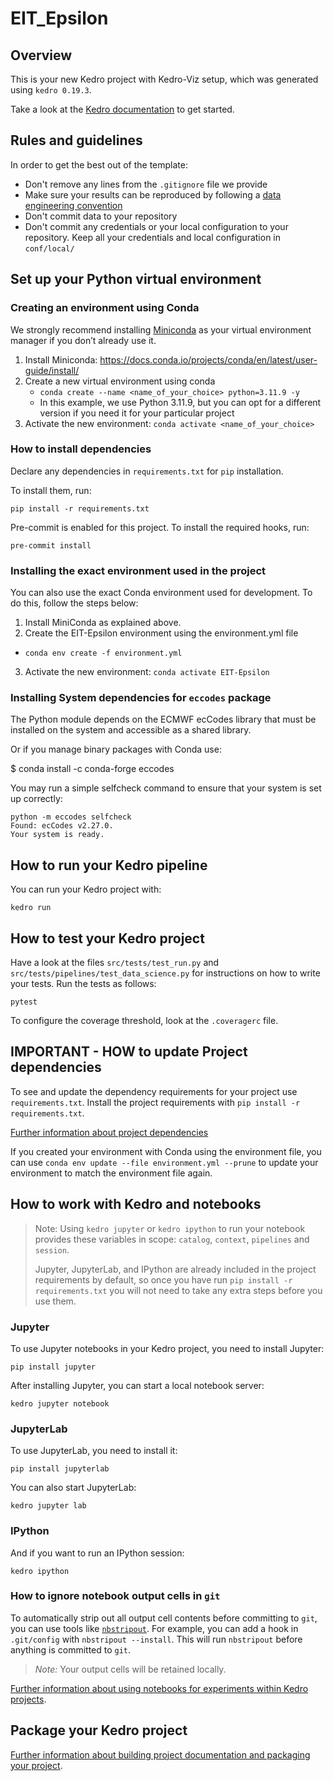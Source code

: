 # EIT_Epsilon

## Overview

This is your new Kedro project with Kedro-Viz setup, which was generated using `kedro 0.19.3`.

Take a look at the [Kedro documentation](https://docs.kedro.org) to get started.

## Rules and guidelines

In order to get the best out of the template:

* Don't remove any lines from the `.gitignore` file we provide
* Make sure your results can be reproduced by following a [data engineering convention](https://docs.kedro.org/en/stable/faq/faq.html#what-is-data-engineering-convention)
* Don't commit data to your repository
* Don't commit any credentials or your local configuration to your repository. Keep all your credentials and local configuration in `conf/local/`


## Set up your Python virtual environment

### Creating an environment using Conda

We strongly recommend installing [Miniconda](https://docs.anaconda.com/free/miniconda/index.html) as your virtual environment manager if you don’t already use it.

1. Install Miniconda: https://docs.conda.io/projects/conda/en/latest/user-guide/install/
2. Create a new virtual environment using conda
   - `conda create --name <name_of_your_choice> python=3.11.9 -y`
   - In this example, we use Python 3.11.9, but you can opt for a different version if you need it for your
     particular project
3. Activate the new environment: `conda activate <name_of_your_choice>`


### How to install dependencies

Declare any dependencies in `requirements.txt` for `pip` installation.

To install them, run:

```
pip install -r requirements.txt
```

Pre-commit is enabled for this project. To install the required hooks, run:

```
pre-commit install
```

### Installing the exact environment used in the project

You can also use the exact Conda environment used for development. To do this, follow the steps below:
1. Install MiniConda as explained above.
2. Create the EIT-Epsilon environment using the environment.yml file
  - `conda env create -f environment.yml`
3. Activate the new environment: `conda activate EIT-Epsilon`

### Installing System dependencies for `eccodes` package
The Python module depends on the ECMWF ecCodes library that must be installed on the system and accessible as a shared library.

Or if you manage binary packages with Conda use:

$ conda install -c conda-forge eccodes

You may run a simple selfcheck command to ensure that your system is set up correctly:

````commandline
python -m eccodes selfcheck
Found: ecCodes v2.27.0.
Your system is ready.
````


## How to run your Kedro pipeline

You can run your Kedro project with:

```
kedro run
```

## How to test your Kedro project

Have a look at the files `src/tests/test_run.py` and `src/tests/pipelines/test_data_science.py` for instructions on how to write your tests. Run the tests as follows:

```
pytest
```

To configure the coverage threshold, look at the `.coveragerc` file.

## IMPORTANT - HOW to update Project dependencies

To see and update the dependency requirements for your project use `requirements.txt`. Install the project requirements with `pip install -r requirements.txt`.

[Further information about project dependencies](https://docs.kedro.org/en/stable/kedro_project_setup/dependencies.html#project-specific-dependencies)

If you created your environment with Conda using the environment file, you can use `conda env update --file environment.yml --prune` to update your environment to match the environment file again. 

## How to work with Kedro and notebooks

> Note: Using `kedro jupyter` or `kedro ipython` to run your notebook provides these variables in scope: `catalog`, `context`, `pipelines` and `session`.
>
> Jupyter, JupyterLab, and IPython are already included in the project requirements by default, so once you have run `pip install -r requirements.txt` you will not need to take any extra steps before you use them.

### Jupyter
To use Jupyter notebooks in your Kedro project, you need to install Jupyter:

```
pip install jupyter
```

After installing Jupyter, you can start a local notebook server:

```
kedro jupyter notebook
```

### JupyterLab
To use JupyterLab, you need to install it:

```
pip install jupyterlab
```

You can also start JupyterLab:

```
kedro jupyter lab
```

### IPython
And if you want to run an IPython session:

```
kedro ipython
```

### How to ignore notebook output cells in `git`
To automatically strip out all output cell contents before committing to `git`, you can use tools like [`nbstripout`](https://github.com/kynan/nbstripout). For example, you can add a hook in `.git/config` with `nbstripout --install`. This will run `nbstripout` before anything is committed to `git`.

> *Note:* Your output cells will be retained locally.

[Further information about using notebooks for experiments within Kedro projects](https://docs.kedro.org/en/develop/notebooks_and_ipython/kedro_and_notebooks.html).
## Package your Kedro project

[Further information about building project documentation and packaging your project](https://docs.kedro.org/en/stable/tutorial/package_a_project.html).

